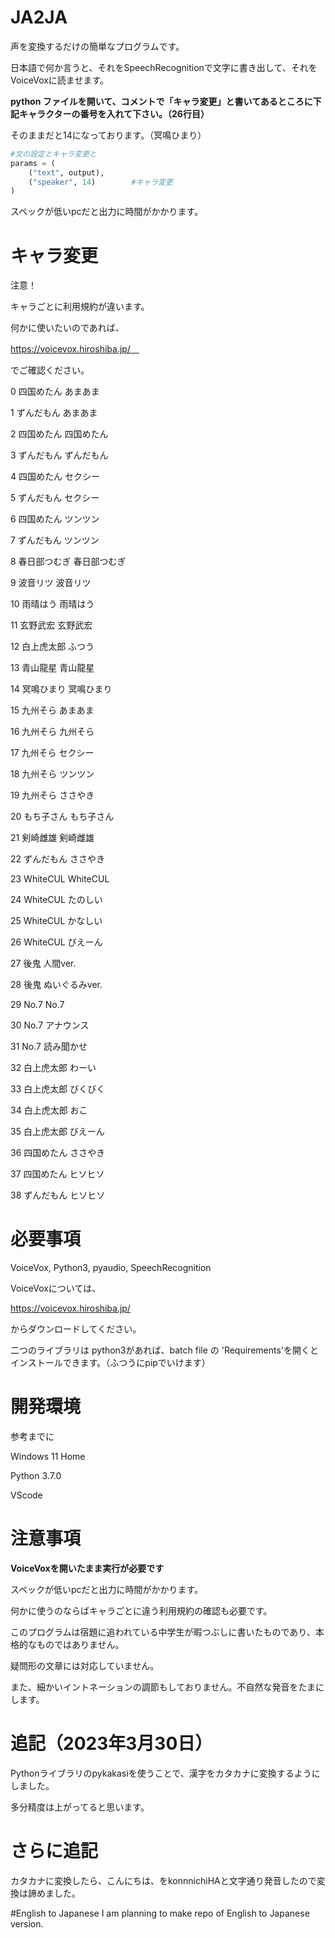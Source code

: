 # JA2JA
声を変換するだけの簡単なプログラムです。

日本語で何か言うと、それをSpeechRecognitionで文字に書き出して、それをVoiceVoxに読ませます。

**python ファイルを開いて、コメントで「キャラ変更」と書いてあるところに下記キャラクターの番号を入れて下さい。（26行目）**

そのままだと14になっております。（冥鳴ひまり）

```py
#文の設定とキャラ変更と
params = (
    ("text", output),
    ("speaker", 14)        #キャラ変更
)
```

スペックが低いpcだと出力に時間がかかります。

# キャラ変更
注意！

キャラごとに利用規約が違います。

何かに使いたいのであれば、

https://voicevox.hiroshiba.jp/　

でご確認ください。


0	四国めたん	あまあま

1	ずんだもん	あまあま

2	四国めたん	四国めたん

3	ずんだもん	ずんだもん

4	四国めたん	セクシー

5	ずんだもん	セクシー

6	四国めたん	ツンツン

7	ずんだもん	ツンツン

8	春日部つむぎ	春日部つむぎ

9	波音リツ	波音リツ

10	雨晴はう	雨晴はう

11	玄野武宏	玄野武宏

12	白上虎太郎	ふつう

13	青山龍星	青山龍星

14	冥鳴ひまり	冥鳴ひまり

15	九州そら	あまあま

16	九州そら	九州そら

17	九州そら	セクシー

18	九州そら	ツンツン

19	九州そら	ささやき

20	もち子さん	もち子さん

21	剣崎雌雄	剣崎雌雄

22	ずんだもん	ささやき

23	WhiteCUL	WhiteCUL

24	WhiteCUL	たのしい

25	WhiteCUL	かなしい

26	WhiteCUL	びえーん

27	後鬼	人間ver.

28	後鬼	ぬいぐるみver.

29	No.7	No.7

30	No.7	アナウンス

31	No.7	読み聞かせ

32	白上虎太郎	わーい

33	白上虎太郎	びくびく

34	白上虎太郎	おこ

35	白上虎太郎	びえーん

36	四国めたん	ささやき

37	四国めたん	ヒソヒソ

38	ずんだもん	ヒソヒソ


# 必要事項

VoiceVox, Python3, pyaudio, SpeechRecognition

VoiceVoxについては、

https://voicevox.hiroshiba.jp/

からダウンロードしてください。

二つのライブラリは python3があれば、batch file の 'Requirements'を開くとインストールできます。（ふつうにpipでいけます）

# 開発環境
参考までに

Windows 11 Home

Python 3.7.0

VScode

# 注意事項
**VoiceVoxを開いたまま実行が必要です**

スペックが低いpcだと出力に時間がかかります。

何かに使うのならばキャラごとに違う利用規約の確認も必要です。

このプログラムは宿題に追われている中学生が暇つぶしに書いたものであり、本格的なものではありません。

疑問形の文章には対応していません。

また、細かいイントネーションの調節もしておりません。不自然な発音をたまにします。


# 追記（2023年3月30日）
Pythonライブラリのpykakasiを使うことで、漢字をカタカナに変換するようにしました。

多分精度は上がってると思います。

# さらに追記
カタカナに変換したら、こんにちは、をkonnnichiHAと文字通り発音したので変換は諦めました。

#English to Japanese
I am planning to make repo of English to Japanese version.
